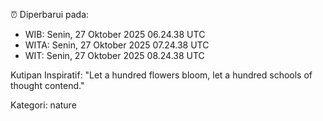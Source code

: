 ⏰ Diperbarui pada:
- WIB: Senin, 27 Oktober 2025 06.24.38 UTC
- WITA: Senin, 27 Oktober 2025 07.24.38 UTC
- WIT: Senin, 27 Oktober 2025 08.24.38 UTC

Kutipan Inspiratif:
"Let a hundred flowers bloom, let a hundred schools of thought contend."


Kategori: nature

